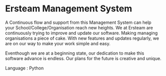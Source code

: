 # Ersteam Management System
A Continuous flow and support from this Management System can help your School/College/Organisation reach new heights.
We at Ersteam are continuously trying to improve and update our software. Making managing organisations a piece of cake. With new features and updates regularly, we are on our way to make your work simple and easy.

Eventhough we are at a beginning state, our dedication to make this software advance is endless. Our plans for the future is creative and unique.

Language : Python

